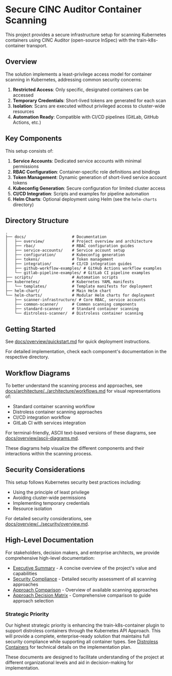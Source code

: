 # Secure CINC Auditor Container Scanning

This project provides a secure infrastructure setup for scanning Kubernetes containers using CINC Auditor (open-source InSpec) with the train-k8s-container transport.

## Overview

The solution implements a least-privilege access model for container scanning in Kubernetes, addressing common security concerns:

1. **Restricted Access**: Only specific, designated containers can be accessed
2. **Temporary Credentials**: Short-lived tokens are generated for each scan
3. **Isolation**: Scans are executed without privileged access to cluster-wide resources
4. **Automation Ready**: Compatible with CI/CD pipelines (GitLab, GitHub Actions, etc.)

## Key Components

This setup consists of:

1. **Service Accounts**: Dedicated service accounts with minimal permissions
2. **RBAC Configuration**: Container-specific role definitions and bindings
3. **Token Management**: Dynamic generation of short-lived service account tokens
4. **Kubeconfig Generation**: Secure configuration for limited cluster access
5. **CI/CD Integration**: Scripts and examples for pipeline automation
6. **Helm Charts**: Optional deployment using Helm (see the `helm-charts` directory)

## Directory Structure

```
.
├── docs/                    # Documentation
│   ├── overview/            # Project overview and architecture
│   ├── rbac/                # RBAC configuration guides
│   ├── service-accounts/    # Service account setup
│   ├── configuration/       # Kubeconfig generation
│   ├── tokens/              # Token management
│   ├── integration/         # CI/CD integration guides
│   ├── github-workflow-examples/ # GitHub Actions workflow examples
│   └── gitlab-pipeline-examples/ # GitLab CI pipeline examples
├── scripts/                 # Automation scripts
├── kubernetes/              # Kubernetes YAML manifests
│   └── templates/           # Template manifests for deployment
├── helm-chart/              # Main Helm chart
└── helm-charts/             # Modular Helm charts for deployment
    ├── scanner-infrastructure/ # Core RBAC, service accounts
    ├── common-scanner/      # Common scanning components
    ├── standard-scanner/    # Standard container scanning
    └── distroless-scanner/  # Distroless container scanning
```

## Getting Started

See [docs/overview/quickstart.md](quickstart.md) for quick deployment instructions.

For detailed implementation, check each component's documentation in the respective directory.

## Workflow Diagrams

To better understand the scanning process and approaches, see [docs/architecture/../architecture/workflows.md](../architecture/workflows.md) for visual representations of:

- Standard container scanning workflow
- Distroless container scanning approaches
- CI/CD integration workflow
- GitLab CI with services integration

For terminal-friendly, ASCII text-based versions of these diagrams, see [docs/overview/ascii-diagrams.md](ascii-diagrams.md).

These diagrams help visualize the different components and their interactions within the scanning process.

## Security Considerations

This setup follows Kubernetes security best practices including:

- Using the principle of least privilege
- Avoiding cluster-wide permissions
- Implementing temporary credentials
- Resource isolation

For detailed security considerations, see [docs/overview/../security/overview.md](../security/overview.md).

## High-Level Documentation

For stakeholders, decision makers, and enterprise architects, we provide comprehensive high-level documentation:

- [Executive Summary](executive-summary.md) - A concise overview of the project's value and capabilities
- [Security Compliance](../security/compliance.md) - Detailed security assessment of all scanning approaches
- [Approach Comparison](../approaches/comparison.md) - Overview of available scanning approaches
- [Approach Decision Matrix](../approaches/decision-matrix.md) - Comprehensive comparison to guide approach selection

### Strategic Priority

Our highest strategic priority is enhancing the train-k8s-container plugin to support distroless containers through the Kubernetes API Approach. This will provide a complete, enterprise-ready solution that maintains full security compliance while supporting all container types. See [Distroless Containers](../approaches/kubernetes-api.md) for technical details on the implementation plan.

These documents are designed to facilitate understanding of the project at different organizational levels and aid in decision-making for implementation.
